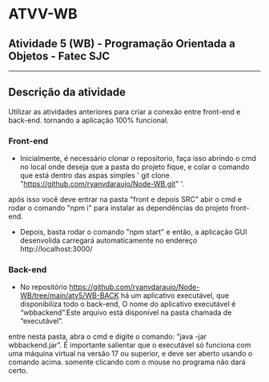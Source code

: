 # ATVV-WB
## Atividade 5 (WB) - Programação Orientada a Objetos - Fatec SJC

-------------------------------------
## Descrição da atividade

Utilizar as  atividades  anteriores para criar a conexão entre front-end e back-end. tornando a  aplicação 100% funcional.

### Front-end

* Inicialmente, é necessário clonar o repositorio, faça isso abrindo o cmd no local onde deseja que a pasta do projeto fique, e colar o comando que está dentro das aspas simples ' git clone "https://github.com/ryanvdaraujo/Node-WB.git"  '.

após isso você deve entrar na pasta "front e depois SRC" abir o cmd e rodar o comando "npm i" para instalar as dependências do projeto front-end.

* Depois, basta rodar o comando "npm start" e então, a aplicação GUI desenvolida carregará automaticamente no endereço http://localhost:3000/


### Back-end

* No repositório https://github.com/ryanvdaraujo/Node-WB/tree/main/atv5/WB-BACK há  um aplicativo  executável,  que  disponibiliza  todo  o  back-end, O  nome do aplicativo executável é “wbbackend”.Este arquivo está disponível na pasta chamada de “executável”.

entre nesta pasta, abra o cmd e digite o comando: “java -jar wbbackend.jar”. É importante salientar que o executável só funciona  com  uma máquina virtual na versão 17 ou superior, e deve ser aberto usando o comando acima. somente clicando com o mouse no programa não dará certo.



